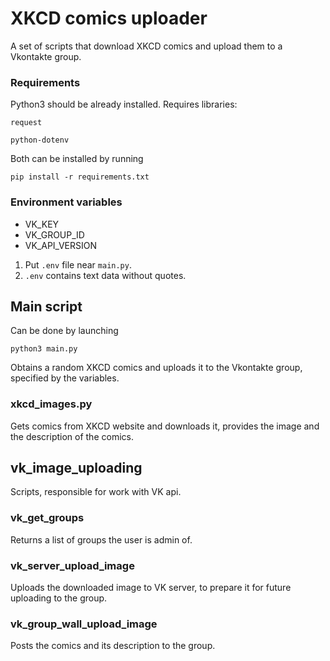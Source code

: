 # XKCD comics uploader
A set of scripts that download XKCD comics and upload them to a Vkontakte group.

### Requirements
Python3 should be already installed. Requires libraries:
```
request
```
```
python-dotenv
```
Both can be installed by running
```
pip install -r requirements.txt
```

### Environment variables
- VK_KEY
- VK_GROUP_ID
- VK_API_VERSION

1. Put `.env` file near `main.py`.
2. `.env` contains text data without quotes.

## Main script

Can be done by launching

```
python3 main.py
```

Obtains a random XKCD comics and uploads it to the Vkontakte group, specified by the variables. 

### xkcd_images.py

Gets comics from XKCD website and downloads it, provides the image and the description of the comics.

## vk_image_uploading

Scripts, responsible for work with VK api.

### vk_get_groups

Returns a list of groups the user is admin of.

### vk_server_upload_image

Uploads the downloaded image to VK server, to prepare it for future uploading to the group.

### vk_group_wall_upload_image

Posts the comics and its description to the group.